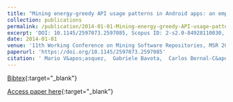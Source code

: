 ```yaml
---
title: "Mining energy-greedy API usage patterns in Android apps: an empirical study"
collection: publications
permalink: /publication/2014-01-01-Mining-energy-greedy-API-usage-patterns-in-Android-apps-an-empirical-study
excerpt: 'DOI: 10.1145/2597073.2597085, Scopus ID: 2-s2.0-84928110030, Cited by: 104'
date: 2014-01-01
venue: '11th Working Conference on Mining Software Repositories, MSR 2014, Proceedings, May 31 - June 1, 2014, Hyderabad, India'
paperurl: 'https://doi.org/10.1145/2597073.2597085'
citation: ' Mario V&apos;asquez,  Gabriele Bavota,  Carlos Bernal-C&apos;ardenas,  Rocco Oliveto,  Massimiliano Di Penta,  Denys Poshyvanyk, &quot;Mining energy-greedy API usage patterns in Android apps: an empirical study.&quot; 11th Working Conference on Mining Software Repositories, MSR 2014, Proceedings, May 31 - June 1, 2014, Hyderabad, India, 2014.'
---
```

[Bibtex](https://dblp.org/rec/bib/conf/msr/VasquezBBOPP14){:target="_blank"}

[Access paper here](https://doi.org/10.1145/2597073.2597085){:target="_blank"}
